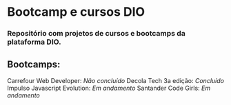 # **Bootcamp e cursos DIO**
### Repositório com projetos de cursos e bootcamps da plataforma DIO.


## **Bootcamps**:
Carrefour Web Developer: *Não concluído*
Decola Tech 3a edição: *Concluído*
Impulso Javascript Evolution: *Em andamento*
Santander Code Girls: *Em andamento*